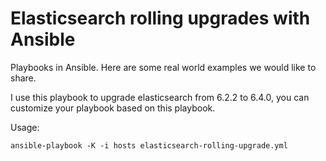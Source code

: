 # Elasticsearch rolling upgrades with Ansible
Playbooks in Ansible.
Here are some real world examples we would like to share.

I use this playbook to upgrade elasticsearch from 6.2.2 to 6.4.0, you can customize your playbook based on this playbook.

Usage:

```
ansible-playbook -K -i hosts elasticsearch-rolling-upgrade.yml
```
